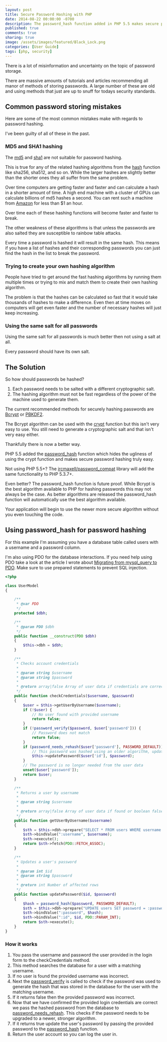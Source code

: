 ```yaml
---
layout: post
title: Secure Password Hashing with PHP
date: 2014-08-22 00:00:00 -0700
description: The password_hash function added in PHP 5.5 makes secure password hashing easy.
published: true
comments: true
sharing: true
image: /assets/images/featured/Black_Lock.png
categories: [User Guide]
tags: [php, security]
---
```


There is a lot of misinformation and uncertainty on the topic of password storage.

There are massive amounts of tutorials and articles recommending all manor of methods of storing passwords.
A large number of these are old and using methods that just are up to snuff for todays security standards.

<!--more-->

## Common password storing mistakes

Here are some of the most common mistakes make with regards to password hashing.

I've been guilty of all of these in the past.

### MD5 and SHA1 hashing

The [md5](http://us1.php.net/manual/en/function.md5.php) and [sha1](http://us1.php.net/manual/en/function.sha1.php) are not suitable for password hashing.

This is true for any of the related hashing algorithms from the [hash](http://us1.php.net/manual/en/function.hash.php) function like sha256, sha512, and so on.
While the larger hashes are slightly better than the shorter ones they all suffer from the same problem.

Over time computers are getting faster and faster and can calculate a hash in a shorter amount of time.
A high end machine with a cluster of GPUs can calculate billions of md5 hashes a second.
You can rent such a machine from [Amazon](http://aws.amazon.com/ec2/pricing/) for less than $1 an hour.

Over time each of these hashing functions will become faster and faster to break.

The other weakness of these algorithms is that unless the passwords are also salted they are susceptible to rainbow table attacks.

Every time a password is hashed it will result in the same hash.
This means if you have a list of hashes and their corresponding passwords you can just find the hash in the list to break the password.

### Trying to create your own hashing algorithm

People have tried to get around the fast hashing algorithms by running them multiple times or trying to mix and match them to create their own hashing algorithm.

The problem is that the hashes can be calculated so fast that it would take thousands of hashes to make a difference.
Even then at time moves on computers will get even faster and the number of necessary hashes will just keep increasing.

### Using the same salt for all passwords

Using the same salt for all passwords is much better then not using a salt at all.

Every password should have its own salt.

## The Solution

So how should passwords be hashed?

1. Each password needs to be salted with a different cryptographic salt.
2. The hashing algorithm must not be fast regardless of the power of the machine used to generate them.

The current recommended methods for securely hashing passwords are [Bcrypt](http://en.wikipedia.org/wiki/Bcrypt) or [PBKDF2](http://en.wikipedia.org/wiki/PBKDF2).

The Bcrypt algorithm can be used with the [crypt](http://us1.php.net/manual/en/function.crypt.php) function but this isn't very easy to use.
You still need to generate a cryptographic salt and that isn't very easy either.

Thankfully there is now a better way.

PHP 5.5 added the [password_hash](http://php.net/manual/en/function.password-hash.php) function which hides the ugliness of using the crypt function and makes secure password hashing truly easy.

Not using PHP 5.5+?  The [ircmaxell/password_compat](https://github.com/ircmaxell/password_compat) library will add the same functionality to PHP 5.3.7+.

Even better? The password_hash function is future proof.  While Bcrypt is the best algorithm available to PHP for hashing passwords this may not always be the case.
As better algorithms are released the password_hash function will automatically use the best algorithm available.

Your application will begin to use the newer more secure algorithm without you even touching the code.

## Using password_hash for password hashing

For this example I'm assuming you have a database table called users with a username and a password column.

I'm also using PDO for the database interactions.
If you need help using PDO take a look at the article I wrote about [Migrating from mysql_query to PDO](/2014/08/moving-from-mysql-query-to-pdo/).
Make sure to use prepared statements to prevent SQL injection.

```php
<?php

class UserModel
{

    /**
     * @var PDO
     */
    protected $dbh;

    /**
     * @param PDO $dbh
     */
    public function __construct(PDO $dbh)
    {
        $this->dbh = $dbh;
    }

    /**
     * Checks account credentials
     *
     * @param string $username
     * @param string $password
     *
     * @return array|false Array of user data if credentials are correct or boolean false if credentials are not correct
     */
    public function checkCredentials($username, $password)
    {
        $user = $this->getUserByUsername($username);
        if (!$user) {
            // No user found with provided username
            return false;
        }
        if (!password_verify($password, $user['password'])) {
            // Password does not match
            return false;
        }
        if (password_needs_rehash($user['password'], PASSWORD_DEFAULT)) {
            // This password was hashed using an older algorithm, update with new hash.
            $this->updatePassword($user['id'], $password);
        }
        // The password is no longer needed from the user data
        unset($user['password']);
        return $user;
    }

    /**
     * Returns a user by username
     *
     * @param string $username
     *
     * @return array|false Array of user data if found or boolean false if not found
     */
    public function getUserByUsername($username)
    {
        $sth = $this->dbh->prepare("SELECT * FROM users WHERE username LIKE :username");
        $sth->bindValue(":username", $username);
        $sth->execute();
        return $sth->fetch(PDO::FETCH_ASSOC);
    }

    /**
     * Updates a user's password
     *
     * @param int $id
     * @param string $password
     *
     * @return int Number of affected rows
     */
    public function updatePassword($id, $password)
    {
        $hash = password_hash($password, PASSWORD_DEFAULT);
        $sth = $this->dbh->prepare("UPDATE users SET password = :password WHERE id = :id");
        $sth->bindValue(":password", $hash);
        $sth->bindValue(":id", $id, PDO::PARAM_INT);
        return $sth->execute();
    }
}

```

### How it works

1. You pass the username and password the user provided in the login form to the checkCredentials method.
2. This method searches the database for a user with a matching username.
3. If no user is found the provided username was incorrect.
4. Next the [password_verify](http://php.net/manual/en/function.password-verify.php) is called to check if the password was used to generate the hash that was stored in the database for the user with the matching username.
5. If it returns false then the provided password was incorrect.
6. Now that we have confirmed the provided login credentials are correct we pass the hashed password from the database to [password_needs_rehash](http://php.net/manual/en/function.password-needs-rehash.php).  This checks if the password needs to be upgraded to a newer, stronger algorithm.
7. If it returns true update the user's password by passing the provided password to the [password_hash](http://php.net/manual/en/function.password-hash.php) function.
8. Return the user account so you can log the user in.
